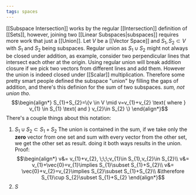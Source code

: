 ```yaml
---
tags: spaces
---
```

[[Subspace Intersection]] works by the regular [[Intersection]] definition of [[Sets]], however, joining two [[Linear Subspaces|subspaces]] requires more work that just a [[Union]]. 
Let $V$ be a [[Vector Space]] and $S_{1},S_{2}\subset V$ with $S_{1}$ and $S_2$ being subspaces.
Regular union as $S_{1}\cup S_{2}$ might not always be closed under addition, as example, consider two perpendicular lines that intersect each other at the origin. Using regular union will break addition closure if we pick two vectors from different lines and add them. However the union is indeed closed under [[Scalar]] multiplication. Therefore some pretty smart people defined the subspace "union" by filling the gaps of addition, and there's this definion for the sum of two subspaces. *sum, not union tho*.
$$\begin{align*}
S_{1}+S_{2}=\{v \in V \mid v=v_{1}+v_{2} \text{ where } v_{1} \in S_{1} \text{ and } v_{2}\in S_{2} \}
\end{align*}$$
There's a couple things about this notation:
1. $S_{1}\cup S_{2}\subset S_{1}+S_{2}$
The union is contained in the sum, if we take only the **zero** vector from one set and sum with every vector from the other set, we get the other set as result. doing it both ways results in the union.
Proof:
$$\begin{align*}
v&= v_{1}+v_{2}, \;\;\;v_{1}\in S_{1},v_{2}\in S_{2}\\
v&= v_{1}+\vec{0}=v_{1}\implies S_{1}\subset S_{1}+S_{2}\\
v&= \vec{0}+v_{2}=v_{2}\implies S_{2}\subset S_{1}+S_{2}\\
&\therefore S_{1}\cup S_{2}\subset S_{1}+S_{2}
\end{align*}$$
2. $S$
